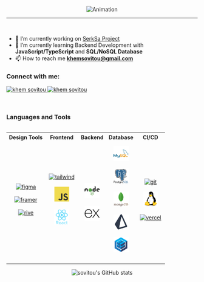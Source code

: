 
<!-- Banner -->
<p align="center">
  <img alt="Animation" width="1200" height = "250" src="https://res.cloudinary.com/dgpv3tawm/image/upload/v1747270926/dc3ecdab0fa15f3bd29d1e20718648e6_udw15q.gif"/>
</p>

<!-- Typing SVG -->
<!---
<p align="center">
  <a href="https://git.io/typing-svg">
    <img src="https://readme-typing-svg.demolab.com?font=Poppins&size=30&pause=1000&width=400&lines=Hi+there+%F0%9F%99%8B%E2%80%8D%E2%99%82%EF%B8%8F%2C+I'm+Sovitou+" alt="Typing SVG" />
  </a>
  -->
</p>
<hr>
<br>
<!-- About Me -->
<p>
  
- 🔭 I’m currently working on [SerkSa Project](https://serksa.tech/)
- 🌱 I’m currently learning Backend Development with **JavaScript/TypeScript** and **SQL/NoSQL Database**
- 📫 How to reach me **khemsovitou@gmail.com**
</p>

<!-- Social Media -->
<h3 align="left">Connect with me:</h3>
<p align="left">
  <a href="https://linkedin.com/in/khem sovitou" target="_blank">
    <img src="https://raw.githubusercontent.com/rahuldkjain/github-profile-readme-generator/master/src/images/icons/Social/linked-in-alt.svg" alt="khem sovitou" height="30" width="40" />
  </a>
  <a href="https://fb.com/khem sovitou" target="_blank">
    <img src="https://raw.githubusercontent.com/rahuldkjain/github-profile-readme-generator/master/src/images/icons/Social/facebook.svg" alt="khem sovitou" height="30" width="40" />
  </a>
</p>
<br>

<!-- Languages and Tools -->
<h3 align="left">Languages and Tools</h3>

<table align="left" style="width: 100%; border-collapse: collapse;">
  <tr>
    <th>Design Tools</th>
    <th>Frontend</th>
    <th>Backend</th>
    <th>Database</th>
    <th>CI/CD</th>
  </tr>
  <tr>
    <td align="center" style="padding: 10px;">
      <a href="https://www.figma.com/" target="_blank" rel="noreferrer">
        <img src="https://www.vectorlogo.zone/logos/figma/figma-icon.svg" alt="figma" width="40" height="40"/>
      </a><br><br>
      <a href="https://www.framer.com/" target="_blank" rel="noreferrer">
        <img src="https://www.vectorlogo.zone/logos/framer/framer-icon.svg" alt="framer" width="40" height="40"/>
      </a><br><br>
      <a href="https://rive.app/" target="_blank" rel="noreferrer">
        <img src="https://res.cloudinary.com/dgpv3tawm/image/upload/v1747271172/58453772_xcgj3s.png" alt="rive" width="40" height="40"/>
      </a><br><br>
    </td>
    <td align="center" style="padding: 10px;">
      <a href="https://tailwindcss.com/" target="_blank" rel="noreferrer">
        <img src="https://www.vectorlogo.zone/logos/tailwindcss/tailwindcss-icon.svg" alt="tailwind" width="40" height="40"/>
      </a><br><br>
      <a href="https://developer.mozilla.org/en-US/docs/Web/JavaScript" target="_blank" rel="noreferrer">
        <img src="https://raw.githubusercontent.com/devicons/devicon/master/icons/javascript/javascript-original.svg" alt="javascript" width="40" height="40"/>
      </a><br><br>
      <a href="https://reactjs.org/" target="_blank" rel="noreferrer">
        <img src="https://raw.githubusercontent.com/devicons/devicon/master/icons/react/react-original-wordmark.svg" alt="react" width="40" height="40"/>
      </a><br><br>
    </td>
    <td align="center" style="padding: 10px;">
      <a href="https://nodejs.org" target="_blank" rel="noreferrer">
        <img src="https://raw.githubusercontent.com/devicons/devicon/master/icons/nodejs/nodejs-original-wordmark.svg" alt="nodejs" width="40" height="40"/>
      </a><br><br>
      <a href="https://expressjs.com" target="_blank" rel="noreferrer">
        <img src="https://raw.githubusercontent.com/devicons/devicon/master/icons/express/express-original.svg" alt="express" width="40" height="40"/>
      </a><br>
    </td>
    <td align="center" style="padding: 10px;">
      <a href="https://www.mysql.com/" target="_blank" rel="noreferrer">
        <img src="https://raw.githubusercontent.com/devicons/devicon/master/icons/mysql/mysql-original-wordmark.svg" alt="mysql" width="40" height="40"/>
      </a><br><br>
      <a href="https://www.postgresql.org/" target="_blank" rel="noreferrer">
        <img src="https://raw.githubusercontent.com/devicons/devicon/master/icons/postgresql/postgresql-original-wordmark.svg" alt="postgresql" width="40" height="40"/>
      </a><br><br>
      <a href="https://www.mongodb.com/" target="_blank" rel="noreferrer">
        <img src="https://raw.githubusercontent.com/devicons/devicon/master/icons/mongodb/mongodb-original-wordmark.svg" alt="mongodb" width="40" height="40"/>
      </a><br><br>
      <a href="https://www.prisma.io/" target="_blank" rel="noreferrer">
        <img src="https://raw.githubusercontent.com/devicons/devicon/master/icons/prisma/prisma-original.svg" alt="prisma" width="40" height="40"/>
      </a><br><br>
      <a href="https://sequelize.org/" target="_blank" rel="noreferrer">
        <img src="https://raw.githubusercontent.com/devicons/devicon/master/icons/sequelize/sequelize-original.svg" alt="sequelize" width="40" height="40"/>
      </a><br><br>
    </td>
    <td align="center" style="padding: 10px;">
      <a href="https://git-scm.com/" target="_blank" rel="noreferrer">
        <img src="https://www.vectorlogo.zone/logos/git-scm/git-scm-icon.svg" alt="git" width="40" height="40"/>
      </a><br><br>
      <a href="https://www.linux.org/" target="_blank" rel="noreferrer">
        <img src="https://raw.githubusercontent.com/devicons/devicon/master/icons/linux/linux-original.svg" alt="linux" width="40" height="40"/>
      </a><br><br>
      <a href="https://vercel.com/" target="_blank" rel="noreferrer">
        <img src="https://logowik.com/content/uploads/images/vercel1868.jpg" alt="vercel" width="40" height="40"/>
      </a><br><br>
    </td>
  </tr>
</table>

<!-- GitHub Stats Card -->
<p align="center">
  <img src="https://github-readme-stats.vercel.app/api?username=sovitou&show_icons=true&theme=radical" alt="sovitou's GitHub stats" />
</p>

